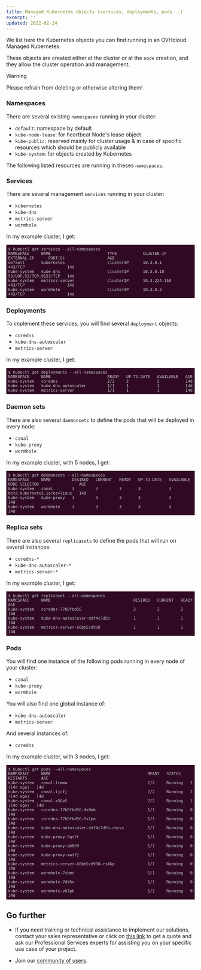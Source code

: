 ```yaml
---
title: Managed Kubernetes objects (services, deployments, pods...)
excerpt: ''
updated: 2022-02-24
---
```


<style>
 pre {
     font-size: 14px;
 }
 pre.console {
   background-color: #300A24; 
   color: #ccc;
   font-family: monospace;
   padding: 5px;
   margin-bottom: 5px;
 }
 pre.console code {
   border: solid 0px transparent;
   font-family: monospace !important;
   font-size: 0.75em;
   color: #ccc;
 }
 .small {
     font-size: 0.75em;
 }
</style>


We list here the Kubernetes objects you can find running in an OVHcloud Managed Kubernetes.

These objects are created either at the cluster or at the `node` creation, and they allow the cluster operation and management.

> [!warning]
> Please refrain from deleting or otherwise altering them!


### Namespaces

There are several existing `namespaces` running in your cluster:

- `default`: namespace by default
- `kube-node-lease`: for heartbeat Node's lease object
- `kube-public`: reserved mainly for cluster usage & in case of specific resources which should be publicly available
- `kube-system`: for objects created by Kubernetes

The following listed resources are running in theses `namespaces`.

### Services

There are several management `services` running in your cluster:

- `kubernetes`
- `kube-dns`
- `metrics-server`
- `wormhole`

In my example cluster, I get:

<pre class="console"><code>$ kubectl get services --all-namespaces
NAMESPACE     NAME                        TYPE           CLUSTER-IP     EXTERNAL-IP      PORT(S)                  AGE
default       kubernetes                  ClusterIP      10.3.0.1       <none>           443/TCP                  14d
kube-system   kube-dns                    ClusterIP      10.3.0.10      <none>           53/UDP,53/TCP,9153/TCP   14d
kube-system   metrics-server              ClusterIP      10.3.224.150   <none>           443/TCP                  14d
kube-system   wormhole                    ClusterIP      10.3.0.2       <none>           443/TCP                  14d
</code></pre>


### Deployments

To implement these services, you will find several `deployment` objects:

- `coredns`
- `kube-dns-autoscaler`
- `metrics-server`

In my example cluster, I get:

<pre class="console"><code>$ kubectl get deployments --all-namespaces
NAMESPACE     NAME                        READY   UP-TO-DATE   AVAILABLE   AGE
kube-system   coredns                     2/2     2            2           14d
kube-system   kube-dns-autoscaler         1/1     1            1           14d
kube-system   metrics-server              1/1     1            1           14d
</code></pre>


### Daemon sets

There are also several `daemonsets` to define the pods that will be deployed in every node:

- `canal`
- `kube-proxy`
- `wormhole`

In my example cluster, with 5 nodes, I get:

<pre class="console"><code>$ kubectl get daemonsets --all-namespaces
NAMESPACE     NAME         DESIRED   CURRENT   READY   UP-TO-DATE   AVAILABLE   NODE SELECTOR                 AGE
kube-system   canal        3         3         3       3            3           beta.kubernetes.io/os=linux   14d
kube-system   kube-proxy   3         3         3       3            3           <none>                        14d
kube-system   wormhole     3         3         3       3            3           <none>                        14d
</code></pre>


### Replica sets

There are also several `replicasets` to define the pods that will run on several instances:

- `coredns-*`
- `kube-dns-autoscaler-*`
- `metrics-server-*`

In my example cluster, I get:

<pre class="console"><code>$ kubectl get replicaset --all-namespaces
NAMESPACE     NAME                                   DESIRED   CURRENT   READY   AGE
kube-system   coredns-77b9fbd56                      2         2         2       14d
kube-system   kube-dns-autoscaler-ddf4c7d5b          1         1         1       14d
kube-system   metrics-server-66bb5cd998              1         1         1       14d
</code></pre>


### Pods

You will find one instance of the following pods running in every node of your cluster:

- `canal`
- `kube-proxy`
- `wormhole`

You will also find one global instance of:

- `kube-dns-autoscaler`
- `metrics-server`

And several instances of:

- `coredns`

In my example cluster, with 3 nodes, I get:

<pre class="console"><code>$ kubectl get pods --all-namespaces
NAMESPACE     NAME                                         READY   STATUS    RESTARTS      AGE
kube-system   canal-lcmmw                                  2/2     Running   2 (14d ago)   14d
kube-system   canal-ljcfj                                  2/2     Running   2 (14d ago)   14d
kube-system   canal-x56p5                                  2/2     Running   1 (14d ago)   14d
kube-system   coredns-77b9fbd56-4s8mb                      1/1     Running   0             14d
kube-system   coredns-77b9fbd56-fslpn                      1/1     Running   0             14d
kube-system   kube-dns-autoscaler-ddf4c7d5b-chzvs          1/1     Running   0             14d
kube-system   kube-proxy-5qs2t                             1/1     Running   0             14d
kube-system   kube-proxy-qb8h9                             1/1     Running   0             14d
kube-system   kube-proxy-xws7j                             1/1     Running   0             14d
kube-system   metrics-server-66bb5cd998-rs46p              1/1     Running   0             14d
kube-system   wormhole-7cbmc                               1/1     Running   0             14d
kube-system   wormhole-7dt6x                               1/1     Running   0             14d
kube-system   wormhole-vh7pk                               1/1     Running   0             14d
</code></pre>

## Go further

- If you need training or technical assistance to implement our solutions, contact your sales representative or click on [this link](https://www.ovhcloud.com/en-ie/professional-services/) to get a quote and ask our Professional Services experts for assisting you on your specific use case of your project.

- Join our [community of users](https://community.ovh.com/en/).